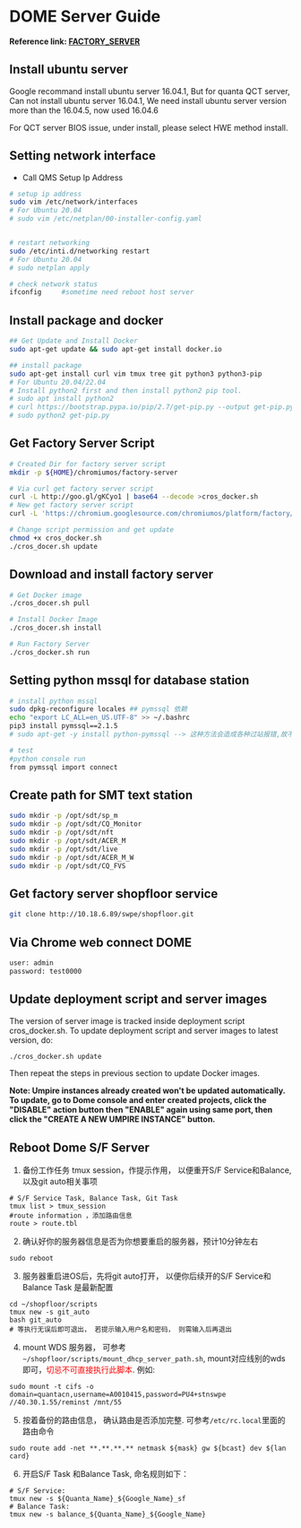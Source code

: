 # DOME Server Guide

**Reference link:
[FACTORY_SERVER](https://chromium.googlesource.com/chromiumos/platform/factory/+/HEAD/setup/FACTORY_SERVER.md)**

## Install ubuntu server

Google recommand install ubuntu server 16.04.1, But for quanta QCT server, Can
not install ubuntu server 16.04.1, We need install ubuntu server version more
than the 16.04.5, now used 16.04.6

For QCT server BIOS issue, under install, please select HWE method install.

## Setting network interface

* Call QMS Setup Ip Address

```bash
# setup ip address
sudo vim /etc/network/interfaces 
# For Ubuntu 20.04
# sudo vim /etc/netplan/00-installer-config.yaml


# restart networking
sudo /etc/inti.d/networking restart
# For Ubuntu 20.04
# sudo netplan apply

# check network status
ifconfig     #sometime need reboot host server
```

## Install package and docker

```bash
## Get Update and Install Docker
sudo apt-get update && sudo apt-get install docker.io

## install package
sudo apt-get install curl vim tmux tree git python3 python3-pip
# For Ubuntu 20.04/22.04
# Install python2 first and then install python2 pip tool.
# sudo apt install python2  
# curl https://bootstrap.pypa.io/pip/2.7/get-pip.py --output get-pip.py 
# sudo python2 get-pip.py
```

## Get Factory Server Script

```bash
# Created Dir for factory server script
mkdir -p ${HOME}/chromiumos/factory-server

# Via curl get factory server script
curl -L http://goo.gl/gKCyo1 | base64 --decode >cros_docker.sh
# New get factory server script
curl -L 'https://chromium.googlesource.com/chromiumos/platform/factory/+/HEAD/setup/cros_docker.sh?format=TEXT' | base64 --decode >cros_docker.sh

# Change script permission and get update
chmod +x cros_docker.sh
./cros_docer.sh update
```

## Download and install factory server

```bash
# Get Docker image
./cros_docer.sh pull

# Install Docker Image
./cros_docer.sh install

# Run Factory Server
./cros_docker.sh run
```

## Setting python mssql for database station

```bash
# install python mssql
sudo dpkg-reconfigure locales ## pymssql 依赖
echo "export LC_ALL=en_US.UTF-8" >> ~/.bashrc
pip3 install pymssql==2.1.5 
# sudo apt-get -y install python-pymssql --> 这种方法会造成各种过站报错,故不能用

# test
#python console run
from pymssql import connect
```

## Create path for SMT text station

```bash
sudo mkdir -p /opt/sdt/sp_m
sudo mkdir -p /opt/sdt/CQ_Monitor
sudo mkdir -p /opt/sdt/nft
sudo mkdir -p /opt/sdt/ACER_M
sudo mkdir -p /opt/sdt/live
sudo mkdir -p /opt/sdt/ACER_M_W
sudo mkdir -p /opt/sdt/CQ_FVS
```

## Get factory server shopfloor service

```bash
git clone http://10.18.6.89/swpe/shopfloor.git
```

## Via Chrome web connect DOME

```bash
user: admin
password: test0000
```

## Update deployment script and server images

The version of server image is tracked inside deployment script cros_docker.sh.
To update deployment script and server images to latest version, do:

```bash
./cros_docker.sh update
```

Then repeat the steps in previous section to update Docker images.

**Note: Umpire instances already created won't be updated automatically. To
update, go to Dome console and enter created projects, click the "DISABLE"
action button then "ENABLE" again using same port, then click the "CREATE A NEW
UMPIRE INSTANCE" button.**

## Reboot Dome S/F Server

1. 备份工作任务 
tmux session，作提示作用， 以便重开S/F Service和Balance, 以及git auto相关事项 
```
# S/F Service Task, Balance Task, Git Task
tmux list > tmux_session
#route information ，添加路由信息 
route > route.tbl 
```
2. 确认好你的服务器信息是否为你想要重启的服务器，预计10分钟左右
```
sudo reboot
``` 
3. 服务器重启进OS后，先将git auto打开， 以便你后续开的S/F Service和Balance Task 是最新配置
```
cd ~/shopfloor/scripts
tmux new -s git_auto
bash git_auto
# 等执行无误后即可退出， 若提示输入用户名和密码， 则需输入后再退出
```
4. mount WDS 服务器， 可参考`~/shopfloor/scripts/mount_dhcp_server_path.sh`, mount对应线别的wds即可，<font color="red">切忌不可直接执行此脚本</font>. 例如:
```
sudo mount -t cifs -o domain=quantacn,username=A0010415,password=PU4+stnswpe //40.30.1.55/reminst /mnt/55
```
5. 按着备份的路由信息， 确认路由是否添加完整. 可参考`/etc/rc.local`里面的路由命令
```
sudo route add -net **.**.**.** netmask ${mask} gw ${bcast} dev ${lan card}
```
6. 开启S/F Task 和Balance Task, 命名规则如下：
```
# S/F Service:
tmux new -s ${Quanta_Name}_${Google_Name}_sf
# Balance Task:
tmux new -s balance_${Quanta_Name}_${Google_Name}
```
